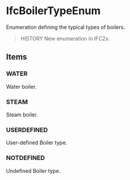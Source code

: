 # IfcBoilerTypeEnum

Enumeration defining the typical types of boilers.<!-- end of definition -->

> HISTORY  New enumeration in IFC2x.

## Items

### WATER
Water boiler.

### STEAM
Steam boiler.

### USERDEFINED
User-defined Boiler type.

### NOTDEFINED
Undefined Boiler type.

